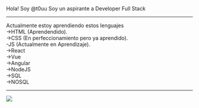 Hola! Soy @t0uu
Soy un aspirante a Developer Full Stack
<hr style="color: red;">
Actualmente estoy aprendiendo estos lenguajes<br/>
->HTML (Aprendendido).<br/>
->CSS (En perfeccionamiento pero ya aprendido).<br/>
-JS (Actualmente en Aprendizaje).<br/>
<!--En lista de Aprendizaje a futuro-->
->React<br/>
->Vue<br/>
->Angular<br/>
->NodeJS<br/>
->SQL<br/>
->NOSQL<br/>
<hr>
<img src="https://github-readme-stats.vercel.app/api?username=t0uu&show_icons=true&theme=dark"/>
<!--Futuro Perfil Developer Full Stack-->
